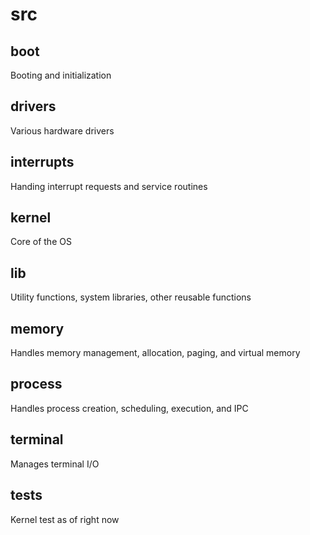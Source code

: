 # src

## boot

Booting and initialization

## drivers

Various hardware drivers

## interrupts

Handing interrupt requests and service routines

## kernel

Core of the OS

## lib

Utility functions, system libraries, other reusable functions

## memory

Handles memory management, allocation, paging, and virtual memory

## process

Handles process creation, scheduling, execution, and IPC

## terminal

Manages terminal I/O

## tests

Kernel test as of right now
